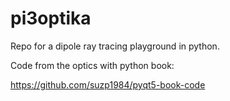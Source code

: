 # pi3optika
Repo for a dipole ray tracing playground in python.

Code from the optics with python book:

https://github.com/suzp1984/pyqt5-book-code
